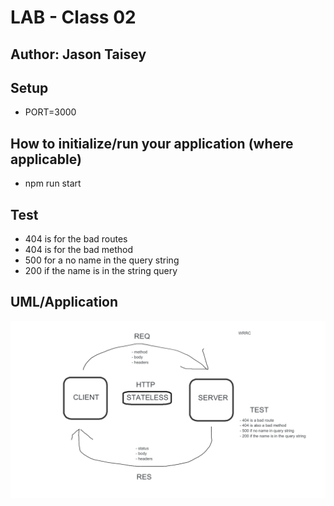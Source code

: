 # LAB - Class 02

## Author: Jason Taisey

## Setup

- PORT=3000

## How to initialize/run your application (where applicable)
- npm run start


## Test
- 404 is for the bad routes
- 404 is for the bad method
- 500 for a no name in the query string
- 200 if the name is in the string query

## UML/Application
![WRRC](assets/WRRC_Lab_02_1.png)
